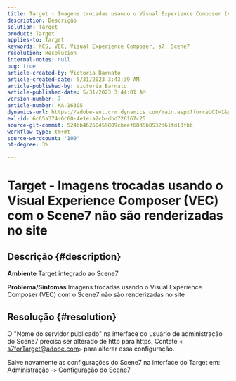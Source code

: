 ```yaml
---
title: Target - Imagens trocadas usando o Visual Experience Composer (VEC) com o Scene7 não são renderizadas no site
description: Descrição
solution: Target
product: Target
applies-to: Target
keywords: KCS, VEC, Visual Experience Composer, s7, Scene7
resolution: Resolution
internal-notes: null
bug: true
article-created-by: Victoria Barnato
article-created-date: 5/31/2023 3:43:39 AM
article-published-by: Victoria Barnato
article-published-date: 5/31/2023 3:44:01 AM
version-number: 7
article-number: KA-16305
dynamics-url: https://adobe-ent.crm.dynamics.com/main.aspx?forceUCI=1&pagetype=entityrecord&etn=knowledgearticle&id=717b5d51-65ff-ed11-8f6e-6045bd006149
exl-id: 6c65a374-6c60-4e1e-a2cb-dbd726167c25
source-git-commit: 524bb46260459809cbaef68d5b8532d61fd13fbb
workflow-type: tm+mt
source-wordcount: '100'
ht-degree: 3%

---
```


# Target - Imagens trocadas usando o Visual Experience Composer (VEC) com o Scene7 não são renderizadas no site

## Descrição {#description}

<b>Ambiente</b>
Target integrado ao Scene7

<b>Problema/Sintomas</b>
Imagens trocadas usando o Visual Experience Composer (VEC) com o Scene7 não são renderizadas no site


## Resolução {#resolution}


O &quot;Nome do servidor publicado&quot; na interface do usuário de administração do Scene7 precisa ser alterado de http para https. Contate `<` [s7forTarget@adobe.com](mailto:s7forTarget@adobe.com)`>`  para alterar essa configuração.

Salve novamente as configurações do Scene7 na interface do Target em: Administração -`>`  Configuração do Scene7
